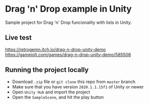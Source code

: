 # Drag 'n' Drop example in Unity

Sample project for Drag 'n' Drop funcionality with lists in Unity.

## Live test

https://retrogemn.itch.io/drag-n-drop-unity-demo
https://gamejolt.com/games/drag-n-drop-unity-demo/585508

## Running the project locally

* Download `.zip` file or `git clone` this repo from `master` branch
* Make sure that you have version `2020.1.1.15f1` of Unity or newer
* Open `Unity Hub` and import the project
* Open the `SampleScene`, and hit the play button
